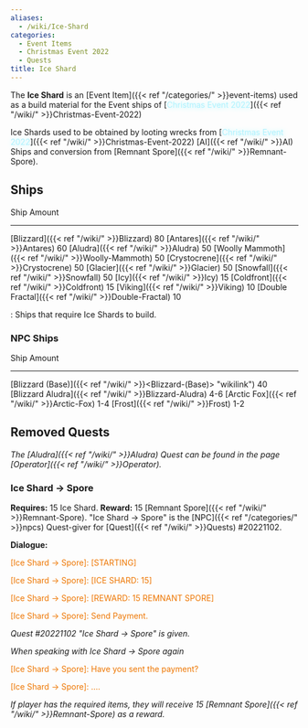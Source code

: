 ```yaml
---
aliases:
  - /wiki/Ice-Shard
categories:
  - Event Items
  - Christmas Event 2022
  - Quests
title: Ice Shard
---
```


The **Ice Shard** is an [Event Item]({{< ref "/categories/" >}}event-items) used as a build material for the Event ships of [<span style="color:#aef2fe;text-shadow: 1px 1px 10px #aef2fe;">Christmas Event 2022</span>]({{< ref "/wiki/" >}}Christmas-Event-2022)

Ice Shards used to be obtained by looting wrecks from [<span style="color:#aef2fe;text-shadow: 1px 1px 10px #aef2fe;">Christmas Event 2022</span>]({{< ref "/wiki/" >}}Christmas-Event-2022) [AI]({{< ref "/wiki/" >}}AI) Ships and conversion from [Remnant Spore]({{< ref "/wiki/" >}}Remnant-Spore).

## Ships

Ship Amount

---

[Blizzard]({{< ref "/wiki/" >}}Blizzard) 80 [Antares]({{< ref "/wiki/" >}}Antares) 60 [Aludra]({{< ref "/wiki/" >}}Aludra) 50 [Woolly Mammoth]({{< ref "/wiki/" >}}Woolly-Mammoth) 50 [Crystocrene]({{< ref "/wiki/" >}}Crystocrene) 50 [Glacier]({{< ref "/wiki/" >}}Glacier) 50 [Snowfall]({{< ref "/wiki/" >}}Snowfall) 50 [Icy]({{< ref "/wiki/" >}}Icy) 15 [Coldfront]({{< ref "/wiki/" >}}Coldfront) 15 [Viking]({{< ref "/wiki/" >}}Viking) 10 [Double Fractal]({{< ref "/wiki/" >}}Double-Fractal) 10

: Ships that require Ice Shards to build.

### NPC Ships

Ship Amount

---

[Blizzard (Base)]({{< ref "/wiki/" >}}<Blizzard-(Base)> "wikilink") 40 [Blizzard Aludra]({{< ref "/wiki/" >}}Blizzard-Aludra) 4-6 [Arctic Fox]({{< ref "/wiki/" >}}Arctic-Fox) 1-4 [Frost]({{< ref "/wiki/" >}}Frost) 1-2

## Removed Quests

_The [Aludra]({{< ref "/wiki/" >}}Aludra) Quest can be found in the page [Operator]({{< ref "/wiki/" >}}Operator)._

### Ice Shard -> Spore

**Requires:** 15 Ice Shard. **Reward:** 15 [Remnant Spore]({{< ref "/wiki/" >}}Remnant-Spore). "Ice Shard -> Spore" is the [NPC]({{< ref "/categories/" >}}npcs) Quest-giver for [Quest]({{< ref "/wiki/" >}}Quests) #20221102.

**Dialogue:**

<span style="color:#ee7600">[Ice Shard -> Spore]: [STARTING]</span>

[Player]: ...

<span style="color:#ee7600">[Ice Shard -> Spore]: [ICE SHARD: 15]</span>

[Player]: ...

<span style="color:#ee7600">[Ice Shard -> Spore]: [REWARD: 15 REMNANT SPORE]</span>

[Player]: Ok.

<span style="color:#ee7600">[Ice Shard -> Spore]: Send Payment.</span>

_Quest #20221102 "Ice Shard -> Spore" is given._

_When speaking with Ice Shard -> Spore again_

<span style="color:#ee7600">[Ice Shard -> Spore]: Have you sent the payment?</span>

[Player]: Yes.

<span style="color:#ee7600">[Ice Shard -> Spore]: ....</span>

_If player has the required items, they will receive 15 [Remnant Spore]({{< ref "/wiki/" >}}Remnant-Spore) as a reward._

